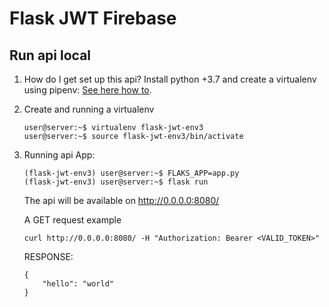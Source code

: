 # Flask JWT Firebase

## Run api local

1.  How do I get set up this api? Install python +3.7 and create a virtualenv using pipenv:
    [See here how to](https://github.com/pypa/pipenv).

2.  Create and running a virtualenv
    ```
    user@server:~$ virtualenv flask-jwt-env3
    user@server:~$ source flask-jwt-env3/bin/activate
    ```
3. Running api App:
    ```
    (flask-jwt-env3) user@server:~$ FLAKS_APP=app.py
    (flask-jwt-env3) user@server:~$ flask run
    ```
    
    The api will be available on http://0.0.0.0:8080/
    
    A GET request example
    
    ``` 
    curl http://0.0.0.0:8080/ -H "Authorization: Bearer <VALID_TOKEN>" 
    ```

    RESPONSE:
    ``` 
    {
        "hello": "world"
    }
    ``` 
